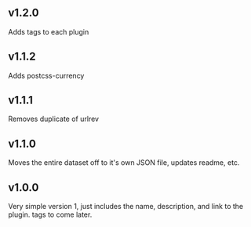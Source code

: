 ## v1.2.0
Adds tags to each plugin

## v1.1.2
Adds postcss-currency

## v1.1.1
Removes duplicate of urlrev

## v1.1.0
Moves the entire dataset off to it's own JSON file, updates readme, etc.

## v1.0.0
Very simple version 1, just includes the name, description, and link to the plugin. tags to come later.